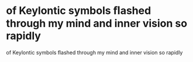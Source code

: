 # of Keylontic symbols ﬂashed through my mind and inner vision so rapidly

of Keylontic symbols ﬂashed through my mind and inner vision so rapidly